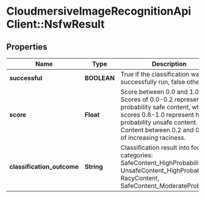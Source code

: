 # CloudmersiveImageRecognitionApiClient::NsfwResult

## Properties
Name | Type | Description | Notes
------------ | ------------- | ------------- | -------------
**successful** | **BOOLEAN** | True if the classification was successfully run, false otherwise | [optional] 
**score** | **Float** | Score between 0.0 and 1.0.  Scores of 0.0-0.2 represent high probability safe content, while scores 0.8-1.0 represent high probability unsafe content.  Content between 0.2 and 0.8 is of increasing raciness. | [optional] 
**classification_outcome** | **String** | Classification result into four categories: SafeContent_HighProbability, UnsafeContent_HighProbability, RacyContent, SafeContent_ModerateProbability | [optional] 


